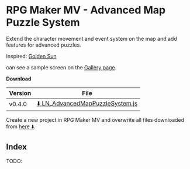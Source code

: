 RPG Maker MV - Advanced Map Puzzle System
====================

Extend the character movement and event system on the map and add features for advanced puzzles.

Inspired: [Golden Sun](https://en.wikipedia.org/wiki/Golden_Sun)

can see a sample screen on the [Gallery page](docs/Gallery.md).

**Download**

| Version | File |
|---------|------|
| v0.4.0  | [:arrow_down: LN_AdvancedMapPuzzleSystem.js](https://raw.githubusercontent.com/lriki/LN_AdvancedMapPuzzleSystem/master/js/plugins/LN_AdvancedMapPuzzleSystem.js) |

Create a new project in RPG Maker MV and overwrite all files downloaded from [here :arrow_down:](https://github.com/lriki/LN_AdvancedMapPuzzleSystem/archive/master.zip).


Index
----------

TODO:

